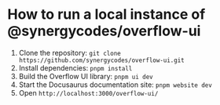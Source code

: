 # How to run a local instance of @synergycodes/overflow-ui

1. Clone the repository: `git clone https://github.com/synergycodes/overflow-ui.git`
2. Install dependencies: `pnpm install`
3. Build the Overflow UI library: `pnpm ui dev`
4. Start the Docusaurus documentation site: `pnpm website dev`
5. Open `http://localhost:3000/overflow-ui/`
